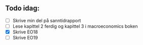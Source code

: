 ## Todo idag:
- [ ] Skrive min del på sanntidrapport
- [ ] Lese kapittel 2 ferdig og kapittel 3 i macroeconomics boken
- [x] Skrive EO18 
- [ ] Skrive EO19 

